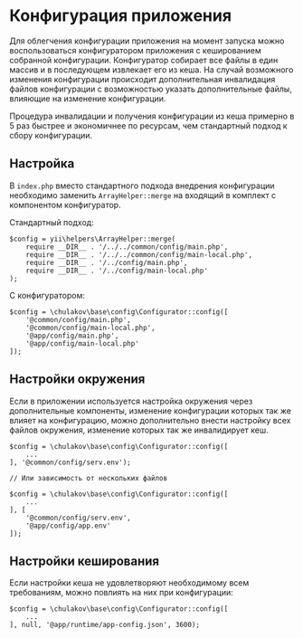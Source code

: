 # Конфигурация приложения

Для облегчения конфигурации приложения на момент запуска можно воспользоваться
конфигуратором приложения с кешированием собранной конфигурации. Конфигуратор собирает
все файлы в един массив и в последующем извлекает его из кеша. На случай возможного
изменения конфигурации происходит дополнительная инвалидация файлов конфигурации
с возможностью указать дополнительные файлы, влияющие на изменение конфигурации.

Процедура инвалидации и получения конфигурации из кеша примерно в 5 раз быстрее
и экономичнее по ресурсам, чем стандартный подход к сбору конфигурации.

## Настройка

В `index.php` вместо стандартного подхода внедрения конфигурации необходимо заменить
`ArrayHelper::merge` на входящий в комплект с компонентом конфигуратор.

Стандартный подход:
```
$config = yii\helpers\ArrayHelper::merge(
    require __DIR__ . '/../../common/config/main.php',
    require __DIR__ . '/../../common/config/main-local.php',
    require __DIR__ . '/../config/main.php',
    require __DIR__ . '/../config/main-local.php'
);
```

С конфигуратором:
```
$config = \chulakov\base\config\Configurator::config([
    '@common/config/main.php',
    '@common/config/main-local.php',
    '@app/config/main.php',
    '@app/config/main-local.php'
]);
```

## Настройки окружения

Если в приложении используется настройка окружения через дополнительные компоненты,
изменение конфигурации которых так же влияет на конфигурацию, можно дополнительно
внести настройку всех файлов окружения, изменение которых так же инвалидирует кеш.

```
$config = \chulakov\base\config\Configurator::config([
    ...
], '@common/config/serv.env');

// Или зависимость от нескольких файлов

$config = \chulakov\base\config\Configurator::config([
    ...
], [
    '@common/config/serv.env',
    '@app/config/app.env'
]);
```

## Настройки кеширования

Если настройки кеша не удовлетворяют необходимому всем требованиям, можно повлиять
на них при конфигурации:

```
$config = \chulakov\base\config\Configurator::config([
    ...
], null, '@app/runtime/app-config.json', 3600);
```
